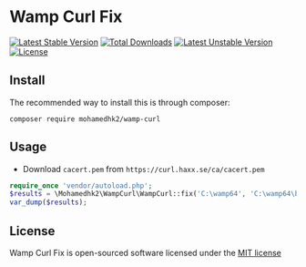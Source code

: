 # Wamp Curl Fix

[![Latest Stable Version](http://poser.pugx.org/mohamedhk2/wamp-curl/v)](https://packagist.org/packages/mohamedhk2/wamp-curl)
[![Total Downloads](http://poser.pugx.org/mohamedhk2/wamp-curl/downloads)](https://packagist.org/packages/mohamedhk2/wamp-curl)
[![Latest Unstable Version](http://poser.pugx.org/mohamedhk2/wamp-curl/v/unstable)](https://packagist.org/packages/mohamedhk2/wamp-curl)
[![License](http://poser.pugx.org/mohamedhk2/wamp-curl/license)](https://packagist.org/packages/mohamedhk2/wamp-curl)

## Install
The recommended way to install this is through composer:
```bashpro shell script
composer require mohamedhk2/wamp-curl
```

## Usage
- Download `cacert.pem` from `https://curl.haxx.se/ca/cacert.pem`
```php
require_once 'vendor/autoload.php';
$results = \Mohamedhk2\WampCurl\WampCurl::fix('C:\wamp64', 'C:\wamp64\bin\cacert.pem');
var_dump($results);
```

## License
Wamp Curl Fix is open-sourced software licensed under the [MIT license](http://opensource.org/licenses/MIT)